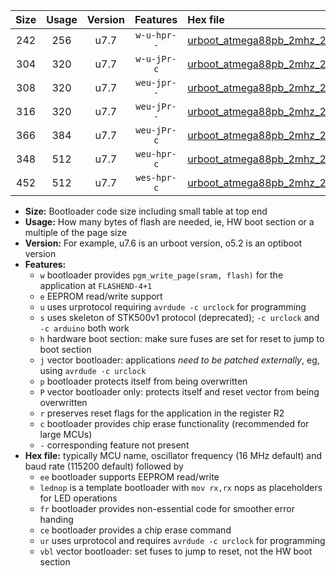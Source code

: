 |Size|Usage|Version|Features|Hex file|
|:-:|:-:|:-:|:-:|:--|
|242|256|u7.7|`w-u-hpr--`|[urboot_atmega88pb_2mhz_250000bps_lednop_ur.hex](https://raw.githubusercontent.com/stefanrueger/urboot.hex/main/mcus/atmega88pb/fcpu_2mhz/250000_bps/urboot_atmega88pb_2mhz_250000bps_lednop_ur.hex)|
|304|320|u7.7|`w-u-jPr-c`|[urboot_atmega88pb_2mhz_250000bps_lednop_fr_ce_ur_vbl.hex](https://raw.githubusercontent.com/stefanrueger/urboot.hex/main/mcus/atmega88pb/fcpu_2mhz/250000_bps/urboot_atmega88pb_2mhz_250000bps_lednop_fr_ce_ur_vbl.hex)|
|308|320|u7.7|`weu-jpr--`|[urboot_atmega88pb_2mhz_250000bps_ee_lednop_ur_vbl.hex](https://raw.githubusercontent.com/stefanrueger/urboot.hex/main/mcus/atmega88pb/fcpu_2mhz/250000_bps/urboot_atmega88pb_2mhz_250000bps_ee_lednop_ur_vbl.hex)|
|316|320|u7.7|`weu-jPr--`|[urboot_atmega88pb_2mhz_250000bps_ee_ur_vbl.hex](https://raw.githubusercontent.com/stefanrueger/urboot.hex/main/mcus/atmega88pb/fcpu_2mhz/250000_bps/urboot_atmega88pb_2mhz_250000bps_ee_ur_vbl.hex)|
|366|384|u7.7|`weu-jPr-c`|[urboot_atmega88pb_2mhz_250000bps_ee_lednop_fr_ce_ur_vbl.hex](https://raw.githubusercontent.com/stefanrueger/urboot.hex/main/mcus/atmega88pb/fcpu_2mhz/250000_bps/urboot_atmega88pb_2mhz_250000bps_ee_lednop_fr_ce_ur_vbl.hex)|
|348|512|u7.7|`weu-hpr-c`|[urboot_atmega88pb_2mhz_250000bps_ee_lednop_fr_ce_ur.hex](https://raw.githubusercontent.com/stefanrueger/urboot.hex/main/mcus/atmega88pb/fcpu_2mhz/250000_bps/urboot_atmega88pb_2mhz_250000bps_ee_lednop_fr_ce_ur.hex)|
|452|512|u7.7|`wes-hpr-c`|[urboot_atmega88pb_2mhz_250000bps_ee_lednop_fr_ce.hex](https://raw.githubusercontent.com/stefanrueger/urboot.hex/main/mcus/atmega88pb/fcpu_2mhz/250000_bps/urboot_atmega88pb_2mhz_250000bps_ee_lednop_fr_ce.hex)|

- **Size:** Bootloader code size including small table at top end
- **Usage:** How many bytes of flash are needed, ie, HW boot section or a multiple of the page size
- **Version:** For example, u7.6 is an urboot version, o5.2 is an optiboot version
- **Features:**
  + `w` bootloader provides `pgm_write_page(sram, flash)` for the application at `FLASHEND-4+1`
  + `e` EEPROM read/write support
  + `u` uses urprotocol requiring `avrdude -c urclock` for programming
  + `s` uses skeleton of STK500v1 protocol (deprecated); `-c urclock` and `-c arduino` both work
  + `h` hardware boot section: make sure fuses are set for reset to jump to boot section
  + `j` vector bootloader: applications *need to be patched externally*, eg, using `avrdude -c urclock`
  + `p` bootloader protects itself from being overwritten
  + `P` vector bootloader only: protects itself and reset vector from being overwritten
  + `r` preserves reset flags for the application in the register R2
  + `c` bootloader provides chip erase functionality (recommended for large MCUs)
  + `-` corresponding feature not present
- **Hex file:** typically MCU name, oscillator frequency (16 MHz default) and baud rate (115200 default) followed by
  + `ee` bootloader supports EEPROM read/write
  + `lednop` is a template bootloader with `mov rx,rx` nops as placeholders for LED operations
  + `fr` bootloader provides non-essential code for smoother error handing
  + `ce` bootloader provides a chip erase command
  + `ur` uses urprotocol and requires `avrdude -c urclock` for programming
  + `vbl` vector bootloader: set fuses to jump to reset, not the HW boot section
